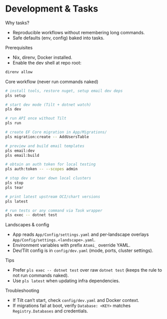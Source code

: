 # Development & Tasks

Why tasks?

- Reproducible workflows without remembering long commands.
- Safe defaults (env, config) baked into tasks.

Prerequisites

- Nix, direnv, Docker installed.
- Enable the dev shell at repo root:

```bash
direnv allow
```

Core workflow (never run commands naked)

```bash
# install tools, restore nuget, setup email dev deps
pls setup

# start dev mode (Tilt + dotnet watch)
pls dev

# run API once without Tilt
pls run

# create EF Core migration in App/Migrations/
pls migration:create -- AddUsersTable

# preview and build email templates
pls email:dev
pls email:build

# obtain an auth token for local testing
pls auth:token -- --scopes admin

# stop dev or tear down local clusters
pls stop
pls tear

# print latest upstream OCI/chart versions
pls latest

# run tests or any command via Task wrapper
pls exec -- dotnet test
```

Landscapes & config

- App reads `App/Config/settings.yaml` and per‑landscape overlays `App/Config/settings.<landscape>.yaml`.
- Environment variables with prefix `Atomi_` override YAML.
- Dev/Tilt config is in `config/dev.yaml` (mode, ports, cluster settings).

Tips

- Prefer `pls exec -- dotnet test` over raw `dotnet test` (keeps the rule to not run commands naked).
- Use `pls latest` when updating infra dependencies.

Troubleshooting

- If Tilt can’t start, check `config/dev.yaml` and Docker context.
- If migrations fail at boot, verify `Database: <KEY>` matches `Registry.Databases` and credentials.
